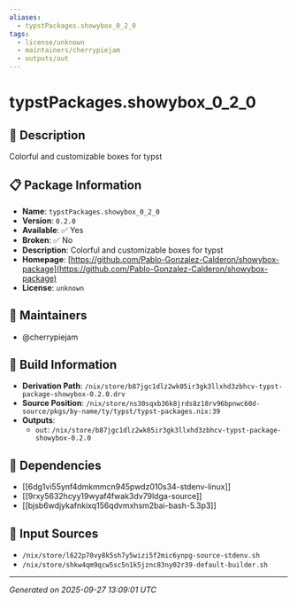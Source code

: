 ```yaml
---
aliases:
  - typstPackages.showybox_0_2_0
tags:
  - license/unknown
  - maintainers/cherrypiejam
  - outputs/out
---
```


# typstPackages.showybox_0_2_0

## 📝 Description

Colorful and customizable boxes for typst

## 📋 Package Information

- **Name**: `typstPackages.showybox_0_2_0`
- **Version**: `0.2.0`
- **Available**: ✅ Yes
- **Broken**: ✅ No
- **Description**: Colorful and customizable boxes for typst
- **Homepage**: [https://github.com/Pablo-Gonzalez-Calderon/showybox-package](https://github.com/Pablo-Gonzalez-Calderon/showybox-package)
- **License**: `unknown`
## 👥 Maintainers

- @cherrypiejam


## 🔧 Build Information

- **Derivation Path**: `/nix/store/b87jgc1dlz2wk05ir3gk3llxhd3zbhcv-typst-package-showybox-0.2.0.drv`
- **Source Position**: `/nix/store/ns30sqxb36k8jrds8z18rv96bpnwc60d-source/pkgs/by-name/ty/typst/typst-packages.nix:39`
- **Outputs**:
  - `out`:  `/nix/store/b87jgc1dlz2wk05ir3gk3llxhd3zbhcv-typst-package-showybox-0.2.0`

## 🔗 Dependencies

- [[6dg1vi55ynf4dmkmmcn945pwdz010s34-stdenv-linux]]
- [[9rxy5632hcyy19wyaf4fwak3dv79ldga-source]]
- [[bjsb6wdjykafnkixq156qdvmxhsm2bai-bash-5.3p3]]

## 📁 Input Sources

- `/nix/store/l622p70vy8k5sh7y5wizi5f2mic6ynpg-source-stdenv.sh`
- `/nix/store/shkw4qm9qcw5sc5n1k5jznc83ny02r39-default-builder.sh`

---
*Generated on 2025-09-27 13:09:01 UTC*

